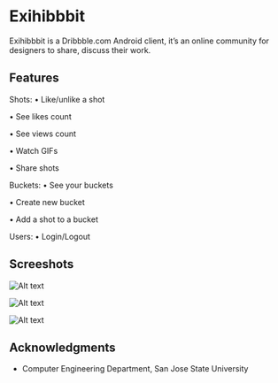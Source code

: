 # Exihibbbit

Exihibbbit is a Dribbble.com Android client, it’s an online community for designers to share, discuss their work.

## Features

Shots:
• Like/unlike a shot

• See likes count

• See views count

• Watch GIFs

• Share shots


Buckets:
• See your buckets

• Create new bucket

• Add a shot to a bucket


Users:
• Login/Logout

## Screeshots

![Alt text](https://s4.postimg.org/i7d1x1s9p/Screen_Shot_2017-08-21_at_8.40.30_PM.png)

![Alt text](https://s4.postimg.org/b6p249qhl/Screen_Shot_2017-08-21_at_8.41.06_PM.png)

![Alt text](https://s4.postimg.org/66rlwbkux/Screen_Shot_2017-08-21_at_8.41.21_PM.png)

## Acknowledgments

* Computer Engineering Department, San Jose State University
